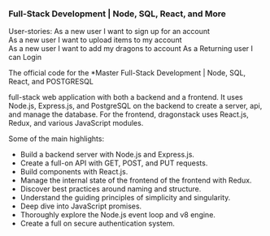 ###  Full-Stack Development | Node, SQL, React, and More

User-stories:
As a new user	I want to sign up for an account	
As a new user	I want to upload items to my account	
As a new user	I want to add my dragons to account
As a Returning user I can Login


The official code for the *Master Full-Stack Development | Node, SQL, React, and POSTGRESQL

full-stack web application with both a backend and a frontend. It uses Node.js, Express.js, and PostgreSQL on the backend to create a server, api, and manage the database. For the frontend, dragonstack uses React.js, Redux, and various JavaScript modules.

Some of the main highlights:
- Build a backend server with Node.js and Express.js.
- Create a full-on API with GET, POST, and PUT requests.
- Build components with React.js.
- Manage the internal state of the frontend of the frontend with Redux.
- Discover best practices around naming and structure.
- Understand the guiding principles of simplicity and singularity.
- Deep dive into JavaScript promises.
- Thoroughly explore the Node.js event loop and v8 engine.
- Create a full on secure authentication system.

